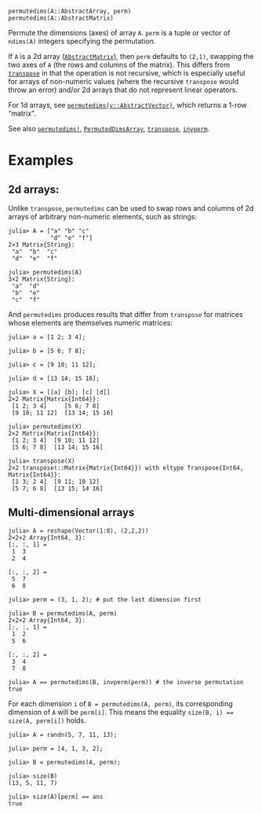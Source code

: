 ```
permutedims(A::AbstractArray, perm)
permutedims(A::AbstractMatrix)
```

Permute the dimensions (axes) of array `A`. `perm` is a tuple or vector of `ndims(A)` integers specifying the permutation.

If `A` is a 2d array ([`AbstractMatrix`](@ref)), then `perm` defaults to `(2,1)`, swapping the two axes of `A` (the rows and columns of the matrix).   This differs from [`transpose`](@ref) in that the operation is not recursive, which is especially useful for arrays of non-numeric values (where the recursive `transpose` would throw an error) and/or 2d arrays that do not represent linear operators.

For 1d arrays, see [`permutedims(v::AbstractVector)`](@ref), which returns a 1-row “matrix”.

See also [`permutedims!`](@ref), [`PermutedDimsArray`](@ref), [`transpose`](@ref), [`invperm`](@ref).

# Examples

## 2d arrays:

Unlike `transpose`, `permutedims` can be used to swap rows and columns of 2d arrays of arbitrary non-numeric elements, such as strings:

```jldoctest
julia> A = ["a" "b" "c"
            "d" "e" "f"]
2×3 Matrix{String}:
 "a"  "b"  "c"
 "d"  "e"  "f"

julia> permutedims(A)
3×2 Matrix{String}:
 "a"  "d"
 "b"  "e"
 "c"  "f"
```

And `permutedims` produces results that differ from `transpose` for matrices whose elements are themselves numeric matrices:

```jldoctest; setup = :(using LinearAlgebra)
julia> a = [1 2; 3 4];

julia> b = [5 6; 7 8];

julia> c = [9 10; 11 12];

julia> d = [13 14; 15 16];

julia> X = [[a] [b]; [c] [d]]
2×2 Matrix{Matrix{Int64}}:
 [1 2; 3 4]     [5 6; 7 8]
 [9 10; 11 12]  [13 14; 15 16]

julia> permutedims(X)
2×2 Matrix{Matrix{Int64}}:
 [1 2; 3 4]  [9 10; 11 12]
 [5 6; 7 8]  [13 14; 15 16]

julia> transpose(X)
2×2 transpose(::Matrix{Matrix{Int64}}) with eltype Transpose{Int64, Matrix{Int64}}:
 [1 3; 2 4]  [9 11; 10 12]
 [5 7; 6 8]  [13 15; 14 16]
```

## Multi-dimensional arrays

```jldoctest
julia> A = reshape(Vector(1:8), (2,2,2))
2×2×2 Array{Int64, 3}:
[:, :, 1] =
 1  3
 2  4

[:, :, 2] =
 5  7
 6  8

julia> perm = (3, 1, 2); # put the last dimension first

julia> B = permutedims(A, perm)
2×2×2 Array{Int64, 3}:
[:, :, 1] =
 1  2
 5  6

[:, :, 2] =
 3  4
 7  8

julia> A == permutedims(B, invperm(perm)) # the inverse permutation
true
```

For each dimension `i` of `B = permutedims(A, perm)`, its corresponding dimension of `A` will be `perm[i]`. This means the equality `size(B, i) == size(A, perm[i])` holds.

```jldoctest
julia> A = randn(5, 7, 11, 13);

julia> perm = [4, 1, 3, 2];

julia> B = permutedims(A, perm);

julia> size(B)
(13, 5, 11, 7)

julia> size(A)[perm] == ans
true
```
